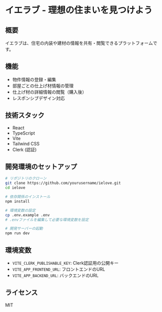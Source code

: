 # イエラブ - 理想の住まいを見つけよう

## 概要
イエラブは、住宅の内装や建材の情報を共有・閲覧できるプラットフォームです。

## 機能
- 物件情報の登録・編集
- 部屋ごとの仕上げ材情報の管理
- 仕上げ材の詳細情報の閲覧（購入後）
- レスポンシブデザイン対応

## 技術スタック
- React
- TypeScript
- Vite
- Tailwind CSS
- Clerk (認証)

## 開発環境のセットアップ

```bash
# リポジトリのクローン
git clone https://github.com/yourusername/ielove.git
cd ielove

# 依存関係のインストール
npm install

# 環境変数の設定
cp .env.example .env
# .envファイルを編集して必要な環境変数を設定

# 開発サーバーの起動
npm run dev
```

## 環境変数
- `VITE_CLERK_PUBLISHABLE_KEY`: Clerk認証用の公開キー
- `VITE_APP_FRONTEND_URL`: フロントエンドのURL
- `VITE_APP_BACKEND_URL`: バックエンドのURL

## ライセンス
MIT
